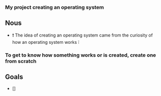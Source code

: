 ### My project creating an operating system

## Nous
- :exclamation: The idea of creating an operating system came from the curiosity of how an operating system works :grey_exclamation:

### To get to know how something works or is created, create one from scratch

## Goals
- [] 
